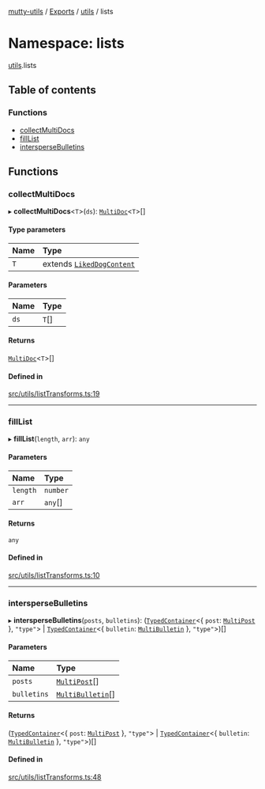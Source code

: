 [mutty-utils](../README.md) / [Exports](../modules.md) / [utils](utils.md) / lists

# Namespace: lists

[utils](utils.md).lists

## Table of contents

### Functions

- [collectMultiDocs](utils.lists.md#collectmultidocs)
- [fillList](utils.lists.md#filllist)
- [intersperseBulletins](utils.lists.md#interspersebulletins)

## Functions

### collectMultiDocs

▸ **collectMultiDocs**<`T`\>(`ds`): [`MultiDoc`](../modules.md#multidoc)<`T`\>[]

#### Type parameters

| Name | Type |
| :------ | :------ |
| `T` | extends [`LikedDogContent`](../interfaces/LikedDogContent.md) |

#### Parameters

| Name | Type |
| :------ | :------ |
| `ds` | `T`[] |

#### Returns

[`MultiDoc`](../modules.md#multidoc)<`T`\>[]

#### Defined in

[src/utils/listTransforms.ts:19](https://github.com/jonlaing/mutty-utils/blob/c9372b5/src/utils/listTransforms.ts#L19)

___

### fillList

▸ **fillList**(`length`, `arr`): `any`

#### Parameters

| Name | Type |
| :------ | :------ |
| `length` | `number` |
| `arr` | `any`[] |

#### Returns

`any`

#### Defined in

[src/utils/listTransforms.ts:10](https://github.com/jonlaing/mutty-utils/blob/c9372b5/src/utils/listTransforms.ts#L10)

___

### intersperseBulletins

▸ **intersperseBulletins**(`posts`, `bulletins`): ([`TypedContainer`](../modules.md#typedcontainer)<{ `post`: [`MultiPost`](../modules.md#multipost)  }, ``"type"``\> \| [`TypedContainer`](../modules.md#typedcontainer)<{ `bulletin`: [`MultiBulletin`](../modules.md#multibulletin)  }, ``"type"``\>)[]

#### Parameters

| Name | Type |
| :------ | :------ |
| `posts` | [`MultiPost`](../modules.md#multipost)[] |
| `bulletins` | [`MultiBulletin`](../modules.md#multibulletin)[] |

#### Returns

([`TypedContainer`](../modules.md#typedcontainer)<{ `post`: [`MultiPost`](../modules.md#multipost)  }, ``"type"``\> \| [`TypedContainer`](../modules.md#typedcontainer)<{ `bulletin`: [`MultiBulletin`](../modules.md#multibulletin)  }, ``"type"``\>)[]

#### Defined in

[src/utils/listTransforms.ts:48](https://github.com/jonlaing/mutty-utils/blob/c9372b5/src/utils/listTransforms.ts#L48)
